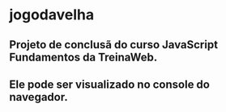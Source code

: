 # jogodavelha

## Projeto de conclusã do curso JavaScript Fundamentos da TreinaWeb.
## Ele pode ser visualizado no console do navegador.
